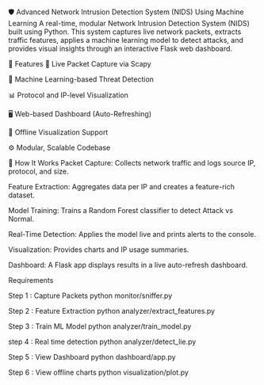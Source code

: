 🛡️ Advanced Network Intrusion Detection System (NIDS) Using Machine Learning
A real-time, modular Network Intrusion Detection System (NIDS) built using Python. This system captures live network packets, extracts traffic features, applies a machine learning model to detect attacks, and provides visual insights through an interactive Flask web dashboard.

📌 Features
📡 Live Packet Capture via Scapy

🧠 Machine Learning-based Threat Detection

📊 Protocol and IP-level Visualization

🖥️ Web-based Dashboard (Auto-Refreshing)

💾 Offline Visualization Support

⚙️ Modular, Scalable Codebase


🧠 How It Works
Packet Capture: Collects network traffic and logs source IP, protocol, and size.

Feature Extraction: Aggregates data per IP and creates a feature-rich dataset.

Model Training: Trains a Random Forest classifier to detect Attack vs Normal.

Real-Time Detection: Applies the model live and prints alerts to the console.

Visualization: Provides charts and IP usage summaries.

Dashboard: A Flask app displays results in a live auto-refresh dashboard.



Requirements

Step 1 : Capture Packets
python monitor/sniffer.py

Step 2 : Feature Extraction
python analyzer/extract_features.py

Step 3 : Train ML Model
python analyzer/train_model.py

step 4 : Real time detection
python analyzer/detect_lie.py

Step 5 : View Dashboard
python dashboard/app.py

Step 6 : View offline charts
python visualization/plot.py
